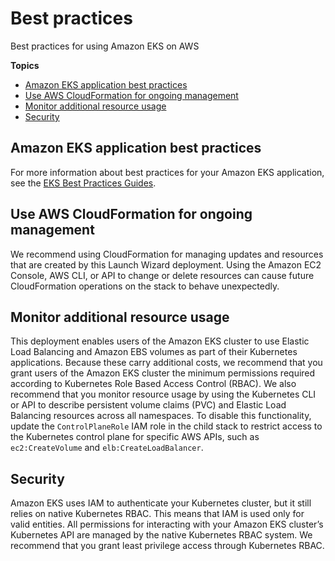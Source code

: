 # Best practices<a name="best-practices-eks"></a>

Best practices for using Amazon EKS on AWS

**Topics**
+ [Amazon EKS application best practices](#amazon-eks-application-best-practices)
+ [Use AWS CloudFormation for ongoing management](#use-cloudformation)
+ [Monitor additional resource usage](#monitor-resource-usage)
+ [Security](#eks-security)

## Amazon EKS application best practices<a name="amazon-eks-application-best-practices"></a>

 For more information about best practices for your Amazon EKS application, see the [EKS Best Practices Guides](https://aws.github.io/aws-eks-best-practices/)\. 

## Use AWS CloudFormation for ongoing management<a name="use-cloudformation"></a>

We recommend using CloudFormation for managing updates and resources that are created by this Launch Wizard deployment\. Using the Amazon EC2 Console, AWS CLI, or API to change or delete resources can cause future CloudFormation operations on the stack to behave unexpectedly\. 

## Monitor additional resource usage<a name="monitor-resource-usage"></a>

This deployment enables users of the Amazon EKS cluster to use Elastic Load Balancing and Amazon EBS volumes as part of their Kubernetes applications\. Because these carry additional costs, we recommend that you grant users of the Amazon EKS cluster the minimum permissions required according to Kubernetes Role Based Access Control \(RBAC\)\. We also recommend that you monitor resource usage by using the Kubernetes CLI or API to describe persistent volume claims \(PVC\) and Elastic Load Balancing resources across all namespaces\. To disable this functionality, update the `ControlPlaneRole` IAM role in the child stack to restrict access to the Kubernetes control plane for specific AWS APIs, such as `ec2:CreateVolume` and `elb:CreateLoadBalancer`\.

## Security<a name="eks-security"></a>

Amazon EKS uses IAM to authenticate your Kubernetes cluster, but it still relies on native Kubernetes RBAC\. This means that IAM is used only for valid entities\. All permissions for interacting with your Amazon EKS cluster’s Kubernetes API are managed by the native Kubernetes RBAC system\. We recommend that you grant least privilege access through Kubernetes RBAC\.